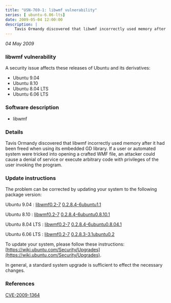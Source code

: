 ```yaml
---
title: "USN-769-1: libwmf vulnerability"
series: [ ubuntu-6.06-lts]
date: 2009-05-04 12:00:00
description: |
    Tavis Ormandy discovered that libwmf incorrectly used memory after it had been freed when using its embedded GD library. If a user or automated system were tricked into opening a crafted WMF file, an attacker could cause a denial of service or execute arbitrary code with privileges of the user invoking the program. 
--- 
```

 
 

*04 May 2009*

### libwmf vulnerability

A security issue affects these releases of Ubuntu and its derivatives:

* Ubuntu 9.04
* Ubuntu 8.10
* Ubuntu 8.04 LTS
* Ubuntu 6.06 LTS

### Software description

* libwmf 

### Details

Tavis Ormandy discovered that libwmf incorrectly used memory after it had been freed when using its embedded GD library. If a user or automated system were tricked into opening a crafted WMF file, an attacker could cause a denial of service or execute arbitrary code with privileges of the user invoking the program. 

### Update instructions

The problem can be corrected by updating your system to the following package version:

Ubuntu 9.04
 : [libwmf0.2-7](https://launchpad.net/ubuntu/+source/libwmf) <span> [0.2.8.4-6ubuntu1.1](https://launchpad.net/ubuntu/+source/libwmf/0.2.8.4-6ubuntu1.1) </span> 

Ubuntu 8.10
 : [libwmf0.2-7](https://launchpad.net/ubuntu/+source/libwmf) <span> [0.2.8.4-6ubuntu0.8.10.1](https://launchpad.net/ubuntu/+source/libwmf/0.2.8.4-6ubuntu0.8.10.1) </span> 

Ubuntu 8.04 LTS
 : [libwmf0.2-7](https://launchpad.net/ubuntu/+source/libwmf) <span> [0.2.8.4-6ubuntu0.8.04.1](https://launchpad.net/ubuntu/+source/libwmf/0.2.8.4-6ubuntu0.8.04.1) </span> 

Ubuntu 6.06 LTS
 : [libwmf0.2-7](https://launchpad.net/ubuntu/+source/libwmf) <span> [0.2.8.3-3.1ubuntu0.2](https://launchpad.net/ubuntu/+source/libwmf/0.2.8.3-3.1ubuntu0.2) </span> 

To update your system, please follow these instructions: [https://wiki.ubuntu.com/Security/Upgrades](https://wiki.ubuntu.com/Security/Upgrades).

In general, a standard system upgrade is sufficient to effect the necessary changes. 

### References

 
 [CVE-2009-1364](http://people.ubuntu.com/~ubuntu-security/cve/CVE-2009-1364)
 


